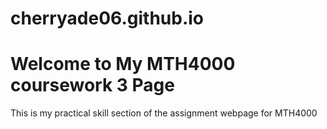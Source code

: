 # cherryade06.github.io

<!DOCTYPE html>
<html>

 <head>
 <title>MTH4000 exercise</title>
</head>

 <body>
     <h1>Welcome to My MTH4000 coursework 3 Page</h1>
  <p>This is my practical skill section of the assignment webpage for MTH4000</p>
</body>

</html>
